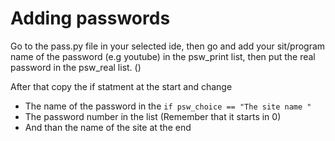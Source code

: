 # Adding passwords

Go to the pass.py file in your selected ide, then go and add your sit/program name of the password (e.g youtube) in the psw_print list, then put the real password in the psw_real list. ()

After that copy the if statment at the start and change

- The name of the password in the ```if psw_choice == "The site name "```
- The password number in the list (Remember that it starts in 0)
- And than the name of the site at the end
